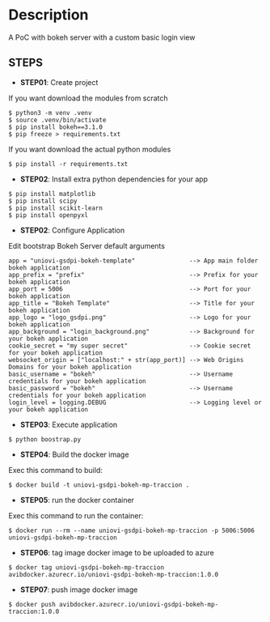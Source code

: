 # Description
A PoC with bokeh server with a custom basic login view

## STEPS

- **STEP01**: Create project

If you want download the modules from scratch

```
$ python3 -m venv .venv
$ source .venv/bin/activate
$ pip install bokeh==3.1.0
$ pip freeze > requirements.txt
```

If you want download the actual python modules

```
$ pip install -r requirements.txt
```

- **STEP02**: Install extra python dependencies for your app

```
$ pip install matplotlib
$ pip install scipy
$ pip install scikit-learn
$ pip install openpyxl
```

- **STEP02**: Configure Application

Edit bootstrap Bokeh Server default arguments

```
app = "uniovi-gsdpi-bokeh-template"               --> App main folder bokeh application
app_prefix = "prefix"                             --> Prefix for your bokeh application
app_port = 5006                                   --> Port for your bokeh application
app_title = "Bokeh Template"                      --> Title for your bokeh application
app_logo = "logo_gsdpi.png"                       --> Logo for your bokeh application
app_background = "login_background.png"           --> Background for your bokeh application
cookie_secret = "my super secret"                 --> Cookie secret for your bokeh application
websocket_origin = ["localhost:" + str(app_port)] --> Web Origins Domains for your bokeh application
basic_username = "bokeh"                          --> Username credentials for your bokeh application
basic_password = "bokeh"                          --> Username credentials for your bokeh application
login_level = logging.DEBUG                       --> Logging level or your bokeh application
```

- **STEP03**: Execute application

```
$ python boostrap.py
```

- **STEP04**: Build the docker image

Exec this command to build:

```
$ docker build -t uniovi-gsdpi-bokeh-mp-traccion .
```

- **STEP05**: run the docker container

Exec this command to run the container:

```
$ docker run --rm --name uniovi-gsdpi-bokeh-mp-traccion -p 5006:5006 uniovi-gsdpi-bokeh-mp-traccion
```

- **STEP06**: tag image docker image to be uploaded to azure

```
$ docker tag uniovi-gsdpi-bokeh-mp-traccion avibdocker.azurecr.io/uniovi-gsdpi-bokeh-mp-traccion:1.0.0
```

- **STEP07**: push image docker image

```
$ docker push avibdocker.azurecr.io/uniovi-gsdpi-bokeh-mp-traccion:1.0.0
```